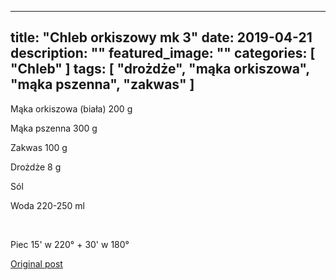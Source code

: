 
---
title: "Chleb orkiszowy mk 3"
date: 2019-04-21
description: ""
featured_image: ""
categories: [ "Chleb" ]
tags: [ "drożdże", "mąka orkiszowa", "mąka pszenna", "zakwas" ]
---

<!-- Number 11 -->

Mąka orkiszowa (biała) 200 g

Mąka pszenna 300 g

Zakwas 100 g

Drożdże 8 g

Sól

Woda 220-250 ml

 

Piec 15' w 220° + 30' w 180°



[Original post](https://statystycznakuchnia.wordpress.com/2019/04/21/chleb-orkiszowy-mk-3/)


